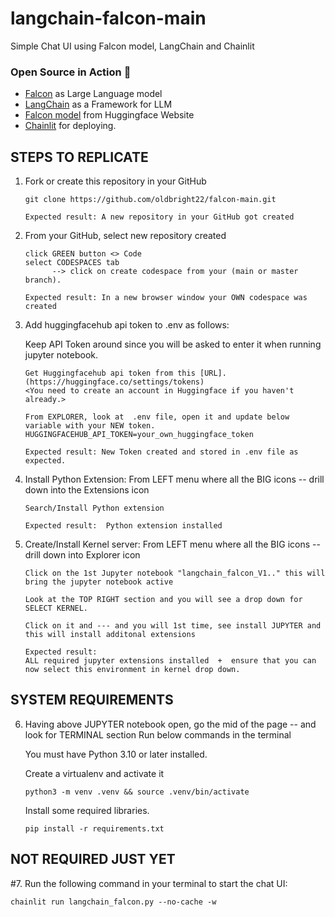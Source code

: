 # langchain-falcon-main
Simple Chat UI using Falcon model, LangChain and Chainlit

### Open Source in Action 🚀
- [Falcon](https://falconllm.tii.ae/) as Large Language model
- [LangChain](https://python.langchain.com/en/latest/modules/models/llms/integrations/huggingface_hub.html) as a Framework for LLM
- [Falcon model](https://huggingface.co/tiiuae/falcon-7b-instruct) from Huggingface Website
- [Chainlit](https://docs.chainlit.io/langchain) for deploying.


## STEPS TO REPLICATE 

1. Fork or create this repository in your GitHub
   ```
   git clone https://github.com/oldbright22/falcon-main.git

   Expected result: A new repository in your GitHub got created
   ```

2. From your GitHub, select new repository created 
   ```
   click GREEN button <> Code  
   select CODESPACES tab
         --> click on create codespace from your (main or master branch).

   Expected result: In a new browser window your OWN codespace was created      
   ```

3. Add huggingfacehub api token to .env as follows:  

   Keep API Token around since you will be asked to enter it when running jupyter notebook.
    ```
   Get Huggingfacehub api token from this [URL].(https://huggingface.co/settings/tokens)
   <You need to create an account in Huggingface if you haven't already.>

   From EXPLORER, look at  .env file, open it and update below variable with your NEW token.
   HUGGINGFACEHUB_API_TOKEN=your_own_huggingface_token

   Expected result: New Token created and stored in .env file as expected.
   ```

4. Install Python Extension:
From LEFT menu where all the BIG icons -- drill down into the Extensions icon

   ```
   Search/Install Python extension

   Expected result:  Python extension installed
   ```

5. Create/Install Kernel server:
From LEFT menu where all the BIG icons -- drill down into Explorer icon 

   ```
   Click on the 1st Jupyter notebook "langchain_falcon_V1.." this will bring the jupyter notebook active

   Look at the TOP RIGHT section and you will see a drop down for SELECT KERNEL.

   Click on it and --- and you will 1st time, see install JUPYTER and this will install additonal extensions

   Expected result: 
   ALL required jupyter extensions installed  +  ensure that you can now select this environment in kernel drop down.
   ```


## SYSTEM REQUIREMENTS

6. Having above JUPYTER notebook open, go the mid of the page -- and look for TERMINAL section
   Run below commands in the terminal 

   You must have Python 3.10 or later installed. 

   Create a virtualenv and activate it
   ```
   python3 -m venv .venv && source .venv/bin/activate
   ```

   Install some required libraries.
   ```  
   pip install -r requirements.txt
   ```

## NOT REQUIRED JUST YET
#7. Run the following command in your terminal to start the chat UI:
   ```
   chainlit run langchain_falcon.py --no-cache -w
   ```